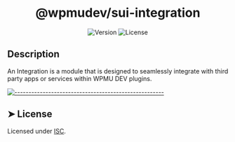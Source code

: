 <!-- ⚠️ This README has been generated from the file(s) "../../../blueprint.md" ⚠️--><h1 align="center">@wpmudev/sui-integration</h1>

<div style="text-align: center;">
<img src="https://img.shields.io/badge/Version-0.0.1-blue.svg" alt="Version"> <img src="https://img.shields.io/badge/License-GPL-orange.svg" alt="License">
</div>
<h2> Description </h2> An Integration is a module that is designed to seamlessly integrate with third party apps or services within WPMU DEV plugins.


[![-----------------------------------------------------](https://raw.githubusercontent.com/andreasbm/readme/master/assets/lines/colored.png)](#license)

## ➤ License
	
Licensed under [ISC](https://opensource.org/licenses/ISC).
